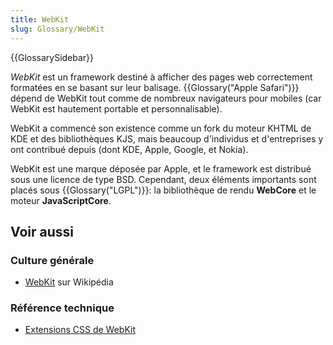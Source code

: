 ```yaml
---
title: WebKit
slug: Glossary/WebKit
---
```


{{GlossarySidebar}}

_WebKit_ est un framework destiné à afficher des pages web correctement formatées en se basant sur leur balisage. {{Glossary("Apple Safari")}} dépend de WebKit tout comme de nombreux navigateurs pour mobiles (car WebKit est hautement portable et personnalisable).

WebKit a commencé son existence comme un fork du moteur KHTML de KDE et des bibliothèques KJS, mais beaucoup d'individus et d'entreprises y ont contribué depuis (dont KDE, Apple, Google, et Nokia).

WebKit est une marque déposée par Apple, et le framework est distribué sous une licence de type BSD. Cependant, deux éléments importants sont placés sous {{Glossary("LGPL")}}: la bibliothèque de rendu **WebCore** et le moteur **JavaScriptCore**.

## Voir aussi

### Culture générale

- [WebKit](https://fr.wikipedia.org/wiki/WebKit) sur Wikipédia

### Référence technique

- [Extensions CSS de WebKit](/fr/docs/Web/CSS/WebKit_Extensions)
